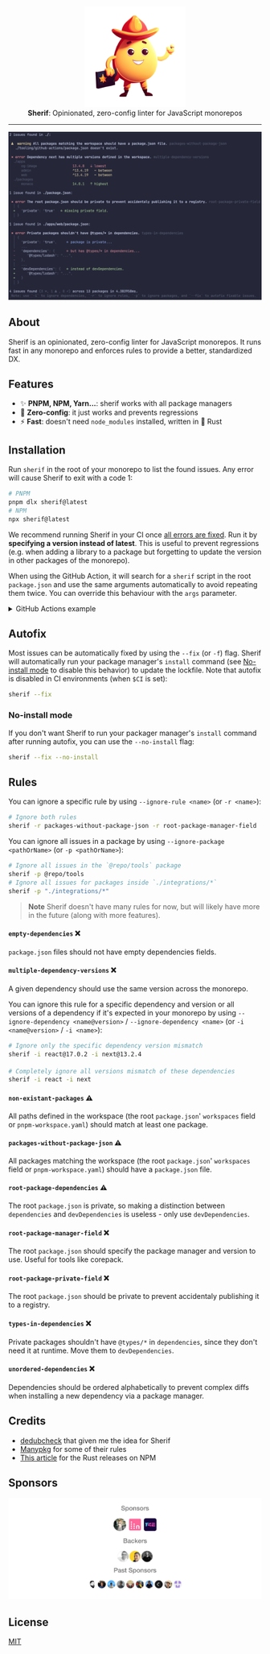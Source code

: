 <p align="center">
  <picture>
    <img alt="" height="200px" src="https://github.com/QuiiBz/sherif/blob/main/assets/logo.png" />
  </picture>
  <br />
  <b>Sherif</b>: Opinionated, zero-config linter for JavaScript monorepos
</p>

---

![Cover](https://github.com/QuiiBz/sherif/blob/main/assets/cover.png)

## About

Sherif is an opinionated, zero-config linter for JavaScript monorepos. It runs fast in any monorepo and enforces rules to provide a better, standardized DX.

## Features

- ✨ **PNPM, NPM, Yarn...**: sherif works with all package managers
- 🔎 **Zero-config**: it just works and prevents regressions
- ⚡ **Fast**: doesn't need `node_modules` installed, written in 🦀 Rust

## Installation

Run `sherif` in the root of your monorepo to list the found issues. Any error will cause Sherif to exit with a code 1:

```bash
# PNPM
pnpm dlx sherif@latest
# NPM
npx sherif@latest
```

We recommend running Sherif in your CI once [all errors are fixed](#autofix). Run it by **specifying a version instead of latest**. This is useful to prevent regressions (e.g. when adding a library to a package but forgetting to update the version in other packages of the monorepo).

When using the GitHub Action, it will search for a `sherif` script in the root `package.json` and use the same arguments automatically to avoid repeating them twice. You can override this behaviour with the `args` parameter.

<details>

<summary>GitHub Actions example</summary>

```yaml
# Using the `QuiiBz/sherif` action
name: Sherif
on:
  pull_request:
jobs:
  check:
    name: Run Sherif
    runs-on: ubuntu-22.04
    steps:
      - uses: actions/checkout@v4
      - uses: QuiiBz/sherif@v1
        # Optionally, you can specify a version and arguments to run Sherif with:
        # with:
          # version: 'v1.0.2'
          # args: '--ignore-rule root-package-manager-field'

# Using `npx` to run Sherif
name: Sherif
on:
  pull_request:
jobs:
  check:
    name: Run Sherif
    runs-on: ubuntu-22.04
    steps:
      - uses: actions/checkout@v4
      - uses: actions/setup-node@v3
        with:
          node-version: 20
      - run: npx sherif@1.0.2
```

</details>

## Autofix

Most issues can be automatically fixed by using the `--fix` (or `-f`) flag. Sherif will automatically run your package manager's `install` command (see [No-install mode](#no-install-mode) to disable this behavior) to update the lockfile. Note that autofix is disabled in CI environments (when `$CI` is set):

```bash
sherif --fix
```

### No-install mode

If you don't want Sherif to run your packager manager's `install` command after running autofix, you can use the `--no-install` flag:

```bash
sherif --fix --no-install
```

## Rules

You can ignore a specific rule by using `--ignore-rule <name>` (or `-r <name>`):

```bash
# Ignore both rules
sherif -r packages-without-package-json -r root-package-manager-field
```

You can ignore all issues in a package by using `--ignore-package <pathOrName>` (or `-p <pathOrName>`):

```bash
# Ignore all issues in the `@repo/tools` package
sherif -p @repo/tools
# Ignore all issues for packages inside `./integrations/*`
sherif -p "./integrations/*"
```

> **Note**
> Sherif doesn't have many rules for now, but will likely have more in the future (along with more features).

#### `empty-dependencies` ❌

`package.json` files should not have empty dependencies fields.

#### `multiple-dependency-versions` ❌

A given dependency should use the same version across the monorepo.

You can ignore this rule for a specific dependency and version or all versions of a dependency if it's expected in your monorepo by using `--ignore-dependency <name@version>` / `--ignore-dependency <name>` (or `-i <name@version>` / `-i <name>`):

```bash
# Ignore only the specific dependency version mismatch
sherif -i react@17.0.2 -i next@13.2.4

# Completely ignore all versions mismatch of these dependencies
sherif -i react -i next
```

#### `non-existant-packages` ⚠️

All paths defined in the workspace (the root `package.json`' `workspaces` field or `pnpm-workspace.yaml`) should match at least one package.

#### `packages-without-package-json` ⚠️

All packages matching the workspace (the root `package.json`' `workspaces` field or `pnpm-workspace.yaml`) should have a `package.json` file.

#### `root-package-dependencies` ⚠️

The root `package.json` is private, so making a distinction between `dependencies` and `devDependencies` is useless - only use `devDependencies`.

#### `root-package-manager-field` ❌

The root `package.json` should specify the package manager and version to use. Useful for tools like corepack.

#### `root-package-private-field` ❌

The root `package.json` should be private to prevent accidentaly publishing it to a registry.

#### `types-in-dependencies` ❌

Private packages shouldn't have `@types/*` in `dependencies`, since they don't need it at runtime. Move them to `devDependencies`.

#### `unordered-dependencies` ❌

Dependencies should be ordered alphabetically to prevent complex diffs when installing a new dependency via a package manager.

## Credits

- [dedubcheck](https://github.com/innovatrics/dedubcheck) that given me the idea for Sherif
- [Manypkg](https://github.com/Thinkmill/manypkg) for some of their rules
- [This article](https://blog.orhun.dev/packaging-rust-for-npm/) for the Rust releases on NPM

## Sponsors

![Sponsors](https://github.com/QuiiBz/dotfiles/blob/main/sponsors.png?raw=true)

## License

[MIT](./LICENSE)
